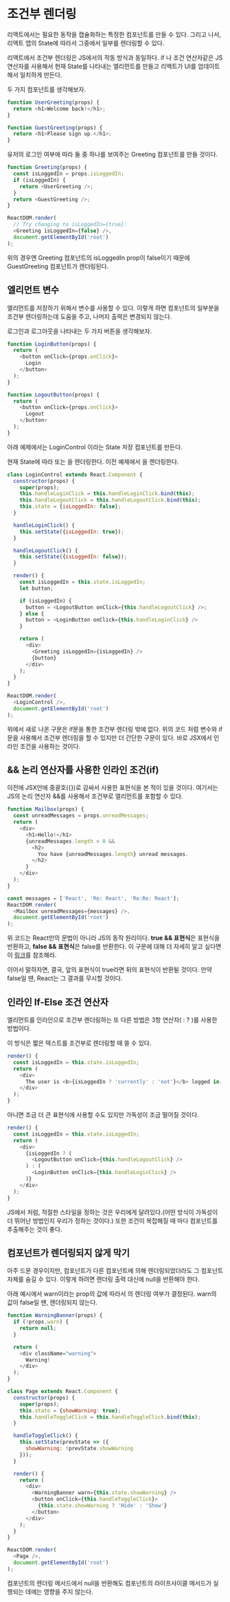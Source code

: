# 조건부 렌더링

리액트에서는 필요한 동작을 캡슐화하는 특정한 컴포넌트를 만들 수 있다. 그리고 나서, 리액트 앱의 State에 따라서 그중에서 일부를 렌더링할 수 있다.

리액트에서 조건부 렌더링은 JS에서의 작동 방식과 동일하다. if 나 조건 연산자같은 JS 연산자를 사용해서 현재 State를 나타내는 엘리먼트를 만들고 리액트가 UI를 업데이트해서 일치하게 만든다.

두 가지 컴포넌트를 생각해보자.

```js
function UserGreeting(props) {
  return <h1>Welcome back!</h1>;
}

function GuestGreeting(props) {
  return <h1>Please sign up.</h1>;
}
```

유저의 로그인 여부에 따라 둘 중 하나를 보여주는 Greeting 컴포넌트를 만들 것이다.

```js
function Greeting(props) {
  const isLoggedIn = props.isLoggedIn;
  if (isLoggedIn) {
    return <UserGreeting />;
  }
  return <GuestGreeting />;
}

ReactDOM.render(
  // Try changing to isLoggedIn={true}:
  <Greeting isLoggedIn={false} />,
  document.getElementById('root')
);
```

위의 경우엔 Greeting 컴포넌트의 isLoggedIn prop이 false이기 때문에 GuestGreeting 컴포넌트가 렌더링된다.

## 엘리먼트 변수

엘리먼트를 저장하기 위해서 변수를 사용할 수 있다. 이렇게 하면 컴포넌트의 일부분을 조건부 렌더링하는데 도움을 주고, 나머지 출력은 변경되지 않는다.

로그인과 로그아웃을 나타내는 두 가지 버튼을 생각해보자.

```js
function LoginButton(props) {
  return (
    <button onClick={props.onClick}>
      Login
    </button>
  );
}

function LogoutButton(props) {
  return (
    <button onClick={props.onClick}>
      Logout
    </button>
  );
}
```

아래 예제에서는 LoginControl 이라는 State 저장 컴포넌트를 만든다.

현재 State에 따라 <LoginButton /> 또는 <LogoutButton />을 렌더링한다. 이전 예제에서 <Greeting />을 렌더링한다.

```js
class LoginControl extends React.Component {
  constructor(props) {
    super(props);
    this.handleLoginClick = this.handleLoginClick.bind(this);
    this.handleLogoutClick = this.handleLogoutClick.bind(this);
    this.state = {isLoggedIn: false};
  }

  handleLoginClick() {
    this.setState({isLoggedIn: true});
  }

  handleLogoutClick() {
    this.setState({isLoggedIn: false});
  }

  render() {
    const isLoggedIn = this.state.isLoggedIn;
    let button;

    if (isLoggedIn) {
      button = <LogoutButton onClick={this.handleLogoutClick} />;
    } else {
      button = <LoginButton onClick={this.handleLoginClick} />
    }

    return (
      <div>
        <Greeting isLoggedIn={isLoggedIn} />
        {button}
      </div>
    );
  }
}

ReactDOM.render(
  <LoginControl />,
  document.getElementById('root')
);
```

위에서 새로 나온 구문은 if문을 통한 조건부 렌더링 밖에 없다. 위의 코드 처럼 변수와 if문을 사용해서 조건부 렌더링을 할 수 있지만 더 간단한 구문이 있다. 바로 JSX에서 인라인 조건을 사용하는 것이다.

## && 논리 연산자를 사용한 인라인 조건(if)

이전에 JSX안에 중괄호({})로 감싸서 사용한 표현식을 본 적이 있을 것이다. 여기서는 JS의 논리 연산자 &&를 사용해서 조건부로 엘리먼트를 포함할 수 있다.

```js
function Mailbox(props) {
  const unreadMessages = props.unreadMessages;
  return (
    <div>
      <h1>Hello!</h1>
      {unreadMessages.length > 0 &&
        <h2>
          You have {unreadMessages.length} unread messages.
        </h2>
      }
    </div>
  );
}

const messages = ['React', 'Re: React', 'Re:Re: React'];
ReactDOM.render(
  <Mailbox unreadMessages={messages} />,
  document.getElementById('root')
);
```

위 코드는 React만의 문법이 아니라 JS의 동작 원리이다. **true && 표현식**은 표현식을 반환하고, **false && 표현식**은 false를 반환한다. 이 구문에 대해 더 자세히 알고 싶다면 이 [링크](https://github.com/khg0712/TIL/blob/master/ES6/%ED%91%9C%ED%98%84%EC%8B%9D%EA%B3%BC%20%EC%97%B0%EC%82%B0%EC%9E%90.md#%EB%85%BC%EB%A6%AC-%EC%97%B0%EC%82%B0%EC%9E%90%EC%9D%98-%EB%8B%A4%EB%A5%B8-%EB%8F%99%EC%9E%91)를 참조해라.

이어서 말하자면, 결국, 앞의 표현식이 true라면 뒤의 표현식이 반환될 것이다. 만약 false일 땐, React는 그 결과를 무시할 것이다.

## 인라인 If-Else 조건 연산자

엘리먼트를 인라인으로 조건부 렌더링하는 또 다른 방법은 3항 연산자( : ? )를 사용한 방법이다.

이 방식은 짧은 텍스트를 조건부로 렌더링할 때 쓸 수 있다.

```js
render() {
  const isLoggedIn = this.state.isLoggedIn;
  return (
    <div>
      The user is <b>{isLoggedIn ? 'currently' : 'not'}</b> logged in.
    </div>
  );
}
```

아니면 조금 더 큰 표현식에 사용할 수도 있지만 가독성이 조금 떨어질 것이다.

```js
render() {
  const isLoggedIn = this.state.isLoggedIn;
  return (
    <div>
      {isLoggedIn ? (
        <LogoutButton onClick={this.handleLogoutClick} />
      ) : (
        <LoginButton onClick={this.handleLoginClick} />
      )}
    </div>
  );
}
```

JS에서 처럼, 적절한 스타일을 정하는 것은 우리에게 달려있다.(어떤 방식이 가독성이 더 뛰어난 방법인지 우리가 정하는 것이다.) 또한 조건이 복잡해질 때 마다 컴포넌트를 추출해주는 것이 좋다.

## 컴포넌트가 렌더링되지 않게 막기

아주 드문 경우이지만, 컴포넌트가 다른 컴포넌트에 의해 렌더링되었더라도 그 컴포넌트 자체를 숨길 수 있다. 이렇게 하려면 렌더링 출력 대신에 null을 반환해야 한다.

아래 예시에서 warn이라는 prop의 값에 따라서 <WarningBanner />의 렌더링 여부가 결정된다. warn의 값이 false일 땐, 렌더링되지 않는다.

```js
function WarningBanner(props) {
  if (!props.warn) {
    return null;
  }

  return (
    <div className="warning">
      Warning!
    </div>
  );
}

class Page extends React.Component {
  constructor(props) {
    super(props);
    this.state = {showWarning: true};
    this.handleToggleClick = this.handleToggleClick.bind(this);
  }

  handleToggleClick() {
    this.setState(prevState => ({
      showWarning: !prevState.showWarning
    }));
  }

  render() {
    return (
      <div>
        <WarningBanner warn={this.state.showWarning} />
        <button onClick={this.handleToggleClick}>
          {this.state.showWarning ? 'Hide' : 'Show'}
        </button>
      </div>
    );
  }
}

ReactDOM.render(
  <Page />,
  document.getElementById('root')
);
```

컴포넌트의 렌더링 메서드에서 null을 반환해도 컴포넌트의 라이프사이클 메서드가 실행되는 데에는 영향을 주지 않는다.